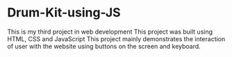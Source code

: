# Drum-Kit-using-JS
This is my third project in web development
This project was built using HTML, CSS and JavaScript
This project mainly  demonstrates the interaction of user with the website using buttons on the screen and keyboard.
